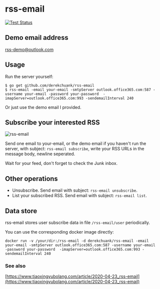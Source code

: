# rss-email

[![Test Status](https://github.com/derekchuank/rss-email/workflows/Test/badge.svg)](https://github.com/derekchuank/rss-email/actions)

## Demo email address

rss-demo@outlook.com

## Usage

Run the server yourself:
```
$ go get github.com/derekchuank/rss-email
$ rss-email -email your-email -smtpServer outlook.office365.com:587 -username your-email -password your-password  -imapServer=outlook.office365.com:993 -sendemailInterval 240
```

Or just use the demo email I provided.

## Subscribe your interested RSS

![rss-email](https://ftp.bmp.ovh/imgs/2020/04/b0b40eef0471e789.png)

Send one email to your-email, or the demo email if you haven't run the server, with subject: `rss-email subscribe`, write your RSS URLs in the message body, newline seperated.

Wait for your feed, don't forget to check the Junk inbox.

## Other operations

- Unsubscribe. Send email with subject: `rss-email unsubscribe`.
- List your subscribed RSS. Send email with subject: `rss-email list`.

## Data store

rss-email stores user subscribe data in file `/rss-email/user` periodically.

You can use the corresponding docker image directly:

```
docker run -v /your/dir:/rss-email -d derekchuank/rss-email -email your-email -smtpServer outlook.office365.com:587 -username your-email -password your-password  -imapServer=outlook.office365.com:993 -sendemailInterval 240
```

### See also

[https://www.tiaoxingyubolang.com/article/2020-04-23_rss-email](https://www.tiaoxingyubolang.com/article/2020-04-23_rss-email)